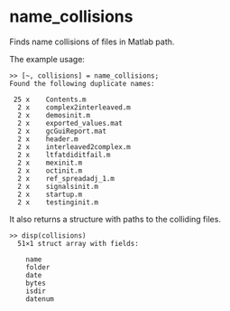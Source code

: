 # name_collisions
Finds name collisions of files in Matlab path.


The example usage:

    >> [~, collisions] = name_collisions;
    Found the following duplicate names:

     25 x    Contents.m
      2 x    complex2interleaved.m
      2 x    demosinit.m
      2 x    exported_values.mat
      2 x    gcGuiReport.mat
      2 x    header.m
      2 x    interleaved2complex.m
      2 x    ltfatdiditfail.m
      2 x    mexinit.m
      2 x    octinit.m
      2 x    ref_spreadadj_1.m
      2 x    signalsinit.m
      2 x    startup.m
      2 x    testinginit.m

It also returns a structure with paths to the colliding files.

    >> disp(collisions)
      51×1 struct array with fields:
    
        name
        folder
        date
        bytes
        isdir
        datenum
